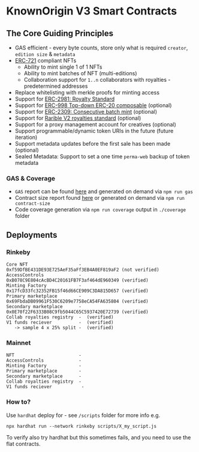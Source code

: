 # KnownOrigin V3 Smart Contracts

## The Core Guiding Principles

* GAS efficient - every byte counts, store only what is required `creator`, `edition size` & `metadata`
* [ERC-721](https://eips.ethereum.org/EIPS/eip-721) compliant NFTs
    * Ability to mint single 1 of 1 NFTs
    * Ability to mint batches of NFT (multi-editions)
    * Collaboration support for `1..n` collaborators with royalties - predetermined addresses
* Replace whitelisting with merkle proofs for minting access
* Support for [ERC-2981: Royalty Standard](https://eips.ethereum.org/EIPS/eip-2981)
* Support for [ERC-998 Top-down ERC-20 composable](https://eips.ethereum.org/EIPS/eip-998) (optional)
* Support for [ERC-2309: Consecutive batch mint](https://eips.ethereum.org/EIPS/eip-2309) (optional)
* Support for [Rarible V2 royalties standard](https://docs.rarible.com/asset/royalties-schema) (optional)
* Support for a proxy management account for creatives (optional)
* Support programmable/dynamic token URIs in the future (future iteration)
* Support metadata updates before the first sale has been made (optional)
* Sealed Metadata: Support to set a one time `perma-web` backup of token metadata

### GAS & Coverage

* `GAS` report can be found [here](./gas-report-output.md) and generated on demand via `npm run gas`
* Contract size report found [here](./contract-size.md) or generated on demand via `npm run contract-size`
* Code coverage generation via `npm run coverage` output in `./coverage` folder

## Deployments

### Rinkeby

```
Core NFT                   - 0xf59DfBE431DE93E725AeF35aFf3EB4A0EF819aF2 (not verified)
AccessControls             - 0xB078C9E804cAcBD4C20161FB7F3af464dE960349 (verified)
Minting Factory            - 0x17fcD33fc32352FB15f46d66CE909C3DA815D657 (verified)
Primary marketplace        - 0x69FbdaDB09961F530C6209e7758eCA54FA635804 (verified)
Secondary marketplace      - 0x0E70f22F6333B08C9fb5044C65C5937420E72739 (verified)
Collab royalties registry  -  (verified)
V1 funds reciever          -  (verified) 
   -> sample 4 x 25% split -  (verified)
```

### Mainnet

```
NFT                        - 
AccessControls             - 
Minting Factory            - 
Primary marketplace        - 
Secondary marketplace      - 
Collab royalties registry  - 
V1 funds reciever           - 
```

### How to?

Use `hardhat` deploy for - see `/scripts` folder for more info e.g.

`npx hardhat run --network rinkeby scripts/X_my_script.js`

To verify also try hardhat but this sometimes fails, and you need to use the flat contracts.
